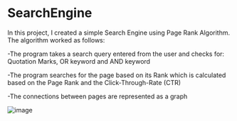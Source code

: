 # SearchEngine

In this project, I created a simple Search Engine using Page Rank Algorithm. The algorithm worked as follows:

-The program takes a search query entered from the user and checks for: Quotation Marks, OR keyword and AND keyword

-The program searches for the page based on its Rank which is calculated based on the Page Rank and the Click-Through-Rate (CTR)

-The connections between pages are represented as a graph

![image](https://user-images.githubusercontent.com/86338555/188729503-e0d6b4a6-94c4-48c9-b957-8b2faf90c5e2.png)
